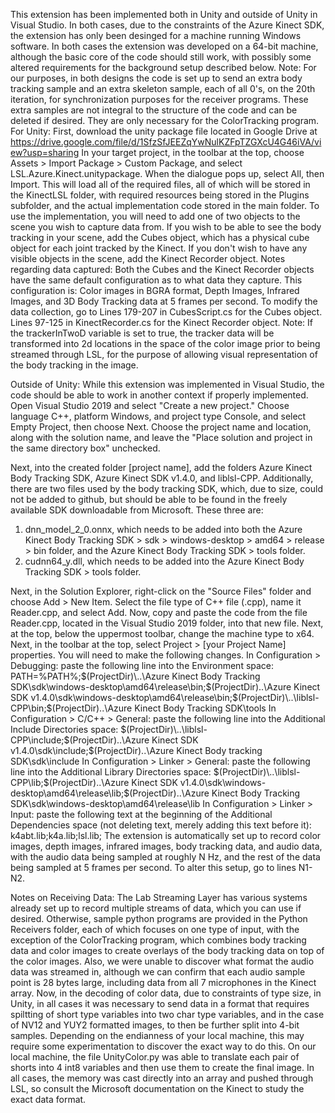 This extension has been implemented both in Unity and outside of Unity in Visual Studio. In both cases, due to the constraints of the Azure Kinect SDK, the extension has only been desinged for a machine running Windows software. In both cases the extension was developed on a 64-bit machine, although the basic core of the code should still work, with possibly some altered requirements for the background setup described below.
Note: For our purposes, in both designs the code is set up to send an extra body tracking sample and an extra skeleton sample, each of all 0's, on the 20th iteration, for synchronization purposes for the receiver programs. These extra samples are not integral to the structure of the code and can be deleted if desired. They are only necessary for the ColorTracking program.
For Unity:
First, download the unity package file located in Google Drive at https://drive.google.com/file/d/1SfzSfJEEZqYwNulKZFpTZGXcU4G46iVA/view?usp=sharing
In your target project, in the toolbar at the top, choose Assets > Import Package > Custom Package, and select LSL.Azure.Kinect.unitypackage. When the dialogue pops up, select All, then Import. This will load all of the required files, all of which will be stored in the KinectLSL folder, with required resources being stored in the Plugins subfolder, and the actual implementation code stored in the main folder.
To use the implementation, you will need to add one of two objects to the scene you wish to capture data from. If you wish to be able to see the body tracking in your scene, add the Cubes object, which has a physical cube object for each joint tracked by the Kinect. If you don't wish to have any visible objects in the scene, add the Kinect Recorder object.
Notes regarding data captured:
Both the Cubes and the Kinect Recorder objects have the same default configuration as to what data they capture. This configuration is:
Color images in BGRA format, Depth Images, Infrared Images, and 3D Body Tracking data at 5 frames per second. 
To modify the data collection, go to
Lines 179-207 in CubesScript.cs for the Cubes object.
Lines 97-125 in KinectRecorder.cs for the Kinect Recorder object.
Note: If the trackerInTwoD variable is set to true, the tracker data will be transformed into 2d locations in the space of the color image prior to being streamed through LSL, for the purpose of allowing visual representation of the body tracking in the image.

Outside of Unity:
While this extension was implemented in Visual Studio, the code should be able to work in another context if properly implemented. 
Open Visual Studio 2019 and select "Create a new project." Choose language C++, platform Windows, and project type Console, and select Empty Project, then choose Next. Choose the project name and location, along with the solution name, and leave the "Place solution and project in the same directory box" unchecked.

Next, into the created folder [project name], add the folders Azure Kinect Body Tracking SDK, Azure Kinect SDK v1.4.0, and liblsl-CPP. Additionally, there are two files used by the body tracking SDK, which, due to size, could not be added to github, but should be able to be found in the freely available SDK downloadable from Microsoft. These three are:
1) dnn_model_2_0.onnx, which needs to be added into both the Azure Kinect Body Tracking SDK > sdk > windows-desktop > amd64 > release > bin folder, and the Azure Kinect Body Tracking SDK > tools folder.
2) cudnn64_y.dll, which needs to be added into the Azure Kinect Body Tracking SDK > tools folder.

Next, in the Solution Explorer, right-click on the "Source Files" folder and choose Add > New Item. Select the file type of C++ file (.cpp), name it Reader.cpp, and select Add. Now, copy and paste the code from the file Reader.cpp, located in the Visual Studio 2019 folder, into that new file.
Next, at the top, below the uppermost toolbar, change the machine type to x64.
Next, in the toolbar at the top, select Project > [your Project Name] properties. You will need to make the following changes.
In Configuration > Debugging: paste the following line into the Environment space: 
PATH=%PATH%;$(ProjectDir)\..\Azure Kinect Body Tracking SDK\sdk\windows-desktop\amd64\release\bin;$(ProjectDir)\..\Azure Kinect SDK v1.4.0\sdk\windows-desktop\amd64\release\bin;$(ProjectDir)\..\liblsl-CPP\bin;$(ProjectDir)\..\Azure Kinect Body Tracking SDK\tools
In Configuration > C/C++ > General: paste the following line into the Additional Include Directories space: 
$(ProjectDir)\..\liblsl-CPP\include;$(ProjectDir)\..\Azure Kinect SDK v1.4.0\sdk\include;$(ProjectDir)\..\Azure Kinect Body tracking SDK\sdk\include
In Configuration > Linker > General: paste the following line into the Additional Library Directories space: 
$(ProjectDir)\..\liblsl-CPP\lib;$(ProjectDir)\..\Azure Kinect SDK v1.4.0\sdk\windows-desktop\amd64\release\lib;$(ProjectDir)\..\Azure Kinect Body Tracking SDK\sdk\windows-desktop\amd64\release\lib
In Configuration > Linker > Input: paste the following text at the beginning of the Additional Dependencies space (not deleting text, merely adding this text before it):
k4abt.lib;k4a.lib;lsl.lib;
The extension is automatically set up to record color images, depth images, infrared images, body tracking data, and audio data, with the audio data being sampled at roughly N Hz, and the rest of the data being sampled at 5 frames per second. To alter this setup, go to lines N1-N2. 

Notes on Receiving Data:
The Lab Streaming Layer has various systems already set up to record multiple streams of data, which you can use if desired. Otherwise, sample python programs are provided in the Python Receivers folder, each of which focuses on one type of input, with the exception of the ColorTracking program, which combines body tracking data and color images to create overlays of the body tracking data on top of the color images. Also, we were unable to discover what format the audio data was streamed in, although we can confirm that each audio sample point is 28 bytes large, including data from all 7 microphones in the Kinect array.
Now, in the decoding of color data, due to constraints of type size, in Unity, in all cases it was necessary to send data in a format that requires spiltting of short type variables into two char type variables, and in the case of NV12 and YUY2 formatted images, to then be further split into 4-bit samples. Depending on the endianness of your local machine, this may require some experimentation to discover the exact way to do this. On our local machine, the file UnityColor.py was able to translate each pair of shorts into 4 int8 variables and then use them to create the final image. In all cases, the memory was cast directly into an array and pushed through LSL, so consult the Microsoft documentation on the Kinect to study the exact data format.